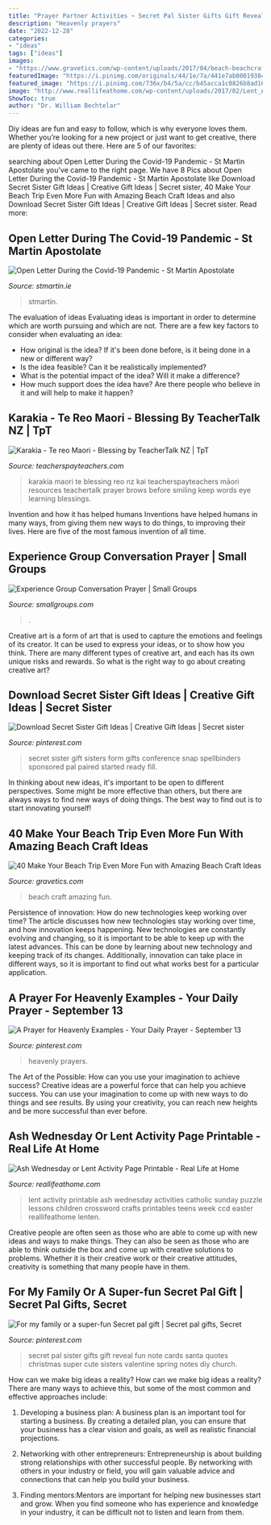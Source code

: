 ```yaml
---
title: "Prayer Partner Activities ~ Secret Pal Sister Gifts Gift Reveal Fun Note Cards Santa Quotes Christmas Super Cute Sisters Valentine Spring Notes Diy Church"
description: "Heavenly prayers"
date: "2022-12-28"
categories:
- "ideas"
tags: ["ideas"]
images:
- "https://www.gravetics.com/wp-content/uploads/2017/04/beach-beachcraft-dyeart-schoolcraft-schoolproject.jpg"
featuredImage: "https://i.pinimg.com/originals/44/1e/7a/441e7ab80019384544c84c184d733306.jpg"
featured_image: "https://i.pinimg.com/736x/b4/5a/cc/b45acca1c0826b8ad1620a187fd22e33.jpg"
image: "http://www.reallifeathome.com/wp-content/uploads/2017/02/Lent_Activity_Sheet_graphic.jpg"
ShowToc: true
author: "Dr. William Bechtelar"
---
```



Diy ideas are fun and easy to follow, which is why everyone loves them. Whether you’re looking for a new project or just want to get creative, there are plenty of ideas out there. Here are 5 of our favorites: 

	

		
searching about Open Letter During the Covid-19 Pandemic - St Martin Apostolate you've came to the right page. We have 8 Pics about Open Letter During the Covid-19 Pandemic - St Martin Apostolate like Download Secret Sister Gift Ideas | Creative Gift Ideas | Secret sister, 40 Make Your Beach Trip Even More Fun with Amazing Beach Craft Ideas and also Download Secret Sister Gift Ideas | Creative Gift Ideas | Secret sister. Read more:
		
    
## Open Letter During The Covid-19 Pandemic - St Martin Apostolate

<img loading=lazy src="https://www.stmartin.ie/wp-content/uploads/2020/03/Covid-19-Letter-Dear-Supporters-page-001-768x1086.jpg" onerror="this.onerror=null;this.src='https://tse2.mm.bing.net/th?id=OIP.HU2V6Kxy55eYB9iJFXSdGgHaKe&amp;pid=15.1';" alt="Open Letter During the Covid-19 Pandemic - St Martin Apostolate">

_Source: stmartin.ie_

>stmartin. 

	

The evaluation of ideas
Evaluating ideas is important in order to determine which are worth pursuing and which are not. There are a few key factors to consider when evaluating an idea:
- How original is the idea? If it's been done before, is it being done in a new or different way?
- Is the idea feasible? Can it be realistically implemented?
- What is the potential impact of the idea? Will it make a difference?
- How much support does the idea have? Are there people who believe in it and will help to make it happen?

    
## Karakia - Te Reo Maori - Blessing By TeacherTalk NZ | TpT

<img loading=lazy src="https://ecdn.teacherspayteachers.com/thumbitem/Karakia-Te-reo-Maori-Blessing-1568322-1425411915/original-1568322-1.jpg" onerror="this.onerror=null;this.src='https://tse2.mm.bing.net/th?id=OIP.jVbJ3eOYHGKgWRc03aIeLgAAAA&amp;pid=15.1';" alt="Karakia - Te reo Maori - Blessing by TeacherTalk NZ | TpT">

_Source: teacherspayteachers.com_

>karakia maori te blessing reo nz kai teacherspayteachers māori resources teachertalk prayer brows before smiling keep words eye learning blessings. 

	

Invention and how it has helped humans
Inventions have helped humans in many ways, from giving them new ways to do things, to improving their lives. Here are five of the most famous invention of all time.

    
## Experience Group Conversation Prayer | Small Groups

<img loading=lazy src="http://www.smallgroups.com/images/40501.jpg?w=630" onerror="this.onerror=null;this.src='https://tse2.mm.bing.net/th?id=OIP.Yn7VGTf_YfitkIjkN-qWEwHaHa&amp;pid=15.1';" alt="Experience Group Conversation Prayer | Small Groups">

_Source: smallgroups.com_

>. 

	

Creative art is a form of art that is used to capture the emotions and feelings of its creator. It can be used to express your ideas, or to show how you think. There are many different types of creative art, and each has its own unique risks and rewards. So what is the right way to go about creating creative art?

    
## Download Secret Sister Gift Ideas | Creative Gift Ideas | Secret Sister

<img loading=lazy src="https://i.pinimg.com/736x/bb/8a/0b/bb8a0b9dd4215df9c3c89a7ba84edac9.jpg" onerror="this.onerror=null;this.src='https://tse1.mm.bing.net/th?id=OIP.dN-_B8oRaLMZ1hb7rIb13gHaJ3&amp;pid=15.1';" alt="Download Secret Sister Gift Ideas | Creative Gift Ideas | Secret sister">

_Source: pinterest.com_

>secret sister gift sisters form gifts conference snap spellbinders sponsored pal paired started ready fill. 

	

In thinking about new ideas, it's important to be open to different perspectives. Some might be more effective than others, but there are always ways to find new ways of doing things. The best way to find out is to start innovating yourself!

    
## 40 Make Your Beach Trip Even More Fun With Amazing Beach Craft Ideas

<img loading=lazy src="https://www.gravetics.com/wp-content/uploads/2017/04/beach-beachcraft-dyeart-schoolcraft-schoolproject.jpg" onerror="this.onerror=null;this.src='https://tse3.mm.bing.net/th?id=OIP.2mW6ck7QVwgTDKyDx0E6agHaHa&amp;pid=15.1';" alt="40 Make Your Beach Trip Even More Fun with Amazing Beach Craft Ideas">

_Source: gravetics.com_

>beach craft amazing fun. 

	

Persistence of innovation: How do new technologies keep working over time?
The article discusses how new technologies stay working over time, and how innovation keeps happening. New technologies are constantly evolving and changing, so it is important to be able to keep up with the latest advances. This can be done by learning about new technology and keeping track of its changes. Additionally, innovation can take place in different ways, so it is important to find out what works best for a particular application.

    
## A Prayer For Heavenly Examples - Your Daily Prayer - September 13

<img loading=lazy src="https://i.pinimg.com/736x/b4/5a/cc/b45acca1c0826b8ad1620a187fd22e33.jpg" onerror="this.onerror=null;this.src='https://tse4.mm.bing.net/th?id=OIP.DdNWHKqiOPPKyRAtrGel0QHaHa&amp;pid=15.1';" alt="A Prayer for Heavenly Examples - Your Daily Prayer - September 13">

_Source: pinterest.com_

>heavenly prayers. 

	

The Art of the Possible: How can you use your imagination to achieve success?
Creative ideas are a powerful force that can help you achieve success. You can use your imagination to come up with new ways to do things and see results. By using your creativity, you can reach new heights and be more successful than ever before.

    
## Ash Wednesday Or Lent Activity Page Printable - Real Life At Home

<img loading=lazy src="http://www.reallifeathome.com/wp-content/uploads/2017/02/Lent_Activity_Sheet_graphic.jpg" onerror="this.onerror=null;this.src='https://tse4.mm.bing.net/th?id=OIP.GkDeLnlCUa_8DY3yXvQSwAHaLH&amp;pid=15.1';" alt="Ash Wednesday or Lent Activity Page Printable - Real Life at Home">

_Source: reallifeathome.com_

>lent activity printable ash wednesday activities catholic sunday puzzle lessons children crossword crafts printables teens week ccd easter reallifeathome lenten. 

	

Creative people are often seen as those who are able to come up with new ideas and ways to make things. They can also be seen as those who are able to think outside the box and come up with creative solutions to problems. Whether it is their creative work or their creative attitudes, creativity is something that many people have in them.

    
## For My Family Or A Super-fun Secret Pal Gift | Secret Pal Gifts, Secret

<img loading=lazy src="https://i.pinimg.com/originals/44/1e/7a/441e7ab80019384544c84c184d733306.jpg" onerror="this.onerror=null;this.src='https://tse4.mm.bing.net/th?id=OIP.PpRnf7pZUQ4ebcmNVnY-yAHaJ4&amp;pid=15.1';" alt="For my family or a super-fun Secret pal gift | Secret pal gifts, Secret">

_Source: pinterest.com_

>secret pal sister gifts gift reveal fun note cards santa quotes christmas super cute sisters valentine spring notes diy church. 

	

How can we make big ideas a reality?
How can we make big ideas a reality? There are many ways to achieve this, but some of the most common and effective approaches include:
1. Developing a business plan: A business plan is an important tool for starting a business. By creating a detailed plan, you can ensure that your business has a clear vision and goals, as well as realistic financial projections.

2. Networking with other entrepreneurs: Entrepreneurship is about building strong relationships with other successful people. By networking with others in your industry or field, you will gain valuable advice and connections that can help you build your business.

3. Finding mentors:Mentors are important for helping new businesses start and grow. When you find someone who has experience and knowledge in your industry, it can be difficult not to listen and learn from them.


